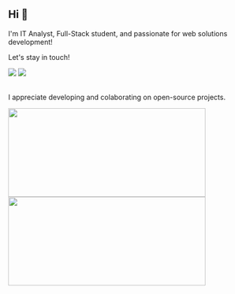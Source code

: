  ## Hi 👋

<p>I'm IT Analyst, Full-Stack student, and passionate for web solutions development!</p>

Let's stay in touch!

<div> 
    <a href = "mailto:felipe.saint@gmail.com" target ="_blank"><img     src="https://camo.githubusercontent.com/571384769c09e0c66b45e39b5be70f68f552db3e2b2311bc2064f0d4a9f5983b/68747470733a2f2f696d672e736869656c64732e696f2f62616467652f476d61696c2d4431343833363f7374796c653d666f722d7468652d6261646765266c6f676f3d676d61696c266c6f676f436f6c6f723d7768697465" data-canonical-src="https://img.shields.io/badge/Gmail-D14836?style=for-the-badge&amp;logo=gmail&amp;logoColor=white" style="max-width:100%;"></a>
        <a href="https://www.linkedin.com/in/felipen20" target="_blank"><img src="https://img.shields.io/badge/-LinkedIn-%230077B5?style=for-the-badge&logo=linkedin&logoColor=white" target="_blank"></a> 
  </div>

<br>

<p>I appreciate developing and colaborating on open-source projects.</p>

<div style="display: flex; flex-wrap: nowrap;">
    <a style="text-decoration: none; list-style: none; color: #000; cursor: none;" href="https://github.com/moreirafelipe">
    <img style="text-decoration: none; list-style: none;" width="400em" height="180em" src="https://github-readme-stats.vercel.app/api?username=moreirafelip&show_icons=true&theme=tokyonight&include_all_commits=true&count_private=true"/>
    <img style="text-decoration: none; list-style: none;"  width="400em" height="180em" src="https://github-readme-stats.vercel.app/api/top-langs/?username=moreirafelipe&layout=compact&langs_count=7&theme=tokyonight"/></a>
</div>
